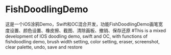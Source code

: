 # FishDoodlingDemo
这是一个iOS涂鸦Demo，Swift和OC混合开发，功能FishDoodlingDemo画笔宽度设置、颜色设置、橡皮擦、截图、清除画板、撤销、保存还原  #This is a mixed development of IOS doodling demo, swift and OC, with functions of fishdoodling demo, brush width setting, color setting, eraser, screenshot, clear palette, undo, save and restore
